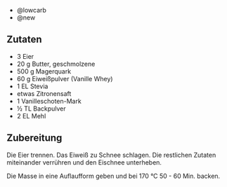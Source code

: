 - @lowcarb
- @new

## Zutaten
- 3   Eier
- 20 g    Butter, geschmolzene
- 500 g   Magerquark
- 60 g    Eiweißpulver (Vanille Whey)
- 1 EL    Stevia
- etwas  Zitronensaft
- 1        Vanilleschoten-Mark
- ½ TL     Backpulver
- 2 EL   Mehl

## Zubereitung
Die Eier trennen. Das Eiweiß zu Schnee schlagen. Die restlichen Zutaten miteinander verrühren und den Eischnee unterheben.

 Die Masse in eine Auflaufform geben und bei 170 °C 50 - 60 Min. backen.
